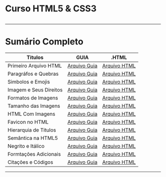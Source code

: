 # Curso HTML5 & CSS3

<img src="https://www.hostinger.com.br/tutoriais/wp-content/uploads/sites/12/2021/11/o-que-e-html.webp" alt="" widht=45>

---

# Sumário Completo

| Titulos                | GUIA                                            | .HTML                                            |
| ---------------------- | ----------------------------------------------- | ------------------------------------------------ |
| Primeiro Arquivo HTML  | [Arquivo Guia](./html.AULAS/aula.001/README.md) | [Arquivo HTML](./html.AULAS/aula.001/index.html) |
| Paragráfos e Quebras   | [Arquivo Guia](./html.AULAS/aula.002/README.md) | [Arquivo HTML](./html.AULAS/aula.002/index.html) |
| Simbolos e Emojis      | [Arquivo Guia](./html.AULAS/aula.003/README.md) | [Arquivo HTML](./html.AULAS/aula.003/index.html) |
| Imagem e Seus Direitos | [Arquivo Guia](./html.AULAS/aula.004/README.md) | [Arquivo HTML](#)                                |
| Formatos de Imagens    | [Arquivo Guia](./html.AULAS/aula.005/README.md) | [Arquivo HTML](#)                                |
| Tamanho das Imagens    | [Arquivo Guia](./html.AULAS/aula.006/README.md) | [Arquivo HTML](#)                                |
| HTML Com Imagens       | [Arquivo Guia](./html.AULAS/aula.007/README.md) | [Arquivo HTML](./html.AULAS/aula.007/index.html) |
| Favicon no HTML        | [Arquivo Guia](./html.AULAS/aula.008/README.md) | [Arquivo HTML](./html.AULAS/aula.008/index.html) |
| Hierarquia de Titulos  | [Arquivo Guia](./html.AULAS/aula.009/README.md) | [Arquivo HTML](./html.AULAS/aula.009/index.html) |
| Semântica na HTML5     | [Arquivo Guia](#)                               | [Arquivo HTML](#)                                |
| Negrito e Itálico      | [Arquivo Guia](./html.AULAS/aula.011/README.md) | [Arquivo HTML](./html.AULAS/aula.011/index.html) |
| Formtações Adicionais  | [Arquivo Guia](./html.AULAS/aula.012/README.md) | [Arquivo HTML](./html.AULAS/aula.012/index.html) |
| Citações e Códigos     | [Arquivo Guia](./html.AULAS/aula.013/README.md) | [Arquivo HTML](./html.AULAS/aula.013/index.html) |

---